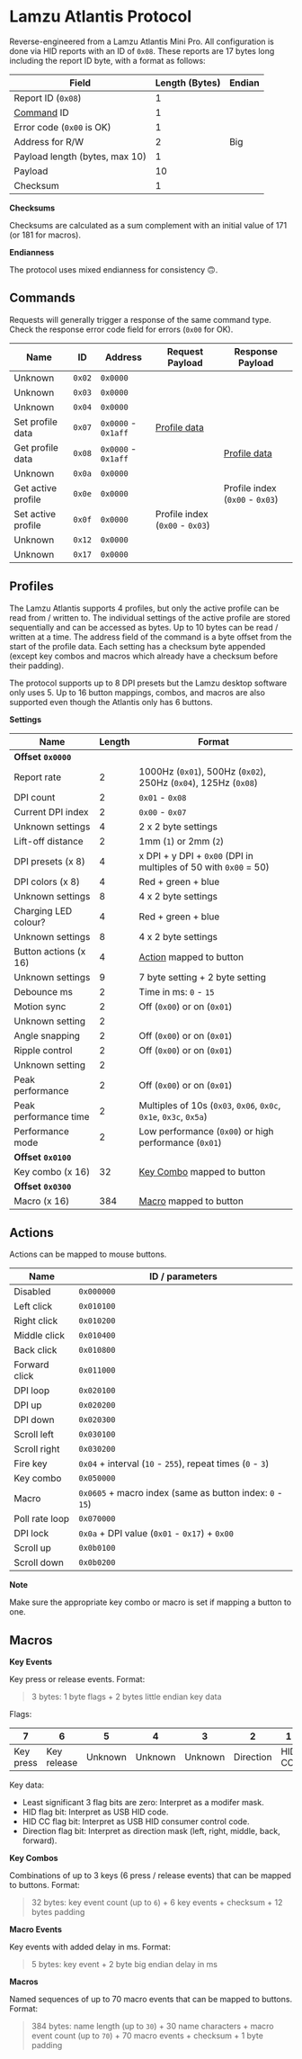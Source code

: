 # Lamzu Atlantis Protocol

Reverse-engineered from a Lamzu Atlantis Mini Pro. All configuration is done via
HID reports with an ID of `0x08`. These reports are 17 bytes long including the
report ID byte, with a format as follows:

|Field                         |Length (Bytes)|Endian|
|------------------------------|--------------|------|
|Report ID (`0x08`)            |1             |      |
|[Command](#commands) ID       |1             |      |
|Error code (`0x00` is OK)     |1             |      |
|Address for R/W               |2             |Big   |
|Payload length (bytes, max 10)|1             |      |
|Payload                       |10            |      |
|Checksum                      |1             |      |

**Checksums**

Checksums are calculated as a sum complement with an initial value of 171 (or
181 for macros).

**Endianness**

The protocol uses mixed endianness for consistency 🙃.


## Commands

Requests will generally trigger a response of the same command type. Check the
response error code field for errors (`0x00` for OK).

|Name              |ID    |Address            |Request Payload                |Response Payload               |
|------------------|------|-------------------|-------------------------------|-------------------------------|
|Unknown           |`0x02`|`0x0000`           |                               |                               |
|Unknown           |`0x03`|`0x0000`           |                               |                               |
|Unknown           |`0x04`|`0x0000`           |                               |                               |
|Set profile data  |`0x07`|`0x0000` - `0x1aff`|[Profile data](#profiles)      |                               |
|Get profile data  |`0x08`|`0x0000` - `0x1aff`|                               |[Profile data](#profiles)      |
|Unknown           |`0x0a`|`0x0000`           |                               |                               |
|Get active profile|`0x0e`|`0x0000`           |                               |Profile index (`0x00` - `0x03`)|
|Set active profile|`0x0f`|`0x0000`           |Profile index (`0x00` - `0x03`)|                               |
|Unknown           |`0x12`|`0x0000`           |                               |                               |
|Unknown           |`0x17`|`0x0000`           |                               |                               |


## Profiles

The Lamzu Atlantis supports 4 profiles, but only the active profile can be read
from / written to. The individual settings of the active profile are stored
sequentially and can be accessed as bytes. Up to 10 bytes can be read / written
at a time. The address field of the command is a byte offset from the start of
the profile data. Each setting has a checksum byte appended (except key combos
and macros which already have a checksum before their padding).

The protocol supports up to 8 DPI presets but the Lamzu desktop software only
uses 5. Up to 16 button mappings, combos, and macros are also supported even
though the Atlantis only has 6 buttons.

**Settings**

|Name                 |Length|Format                                                           |
|---------------------|------|-----------------------------------------------------------------|
|**Offset `0x0000`**  |      |                                                                 |
|Report rate          |2     |1000Hz (`0x01`), 500Hz (`0x02`), 250Hz (`0x04`), 125Hz (`0x08`)  |
|DPI count            |2     |`0x01` - `0x08`                                                  |
|Current DPI index    |2     |`0x00` - `0x07`                                                  |
|Unknown settings     |4     |2 x 2 byte settings                                              |
|Lift-off distance    |2     |1mm (`1`) or 2mm (`2`)                                     |
|DPI presets (x 8)    |4     |x DPI + y DPI + `0x00` (DPI in multiples of 50 with `0x00` = 50) |
|DPI colors (x 8)     |4     |Red + green + blue                                               |
|Unknown settings     |8     |4 x 2 byte settings                                              |
|Charging LED colour? |4     |Red + green + blue                                               |
|Unknown settings     |8     |4 x 2 byte settings                                              |
|Button actions (x 16)|4     |[Action](#actions) mapped to button                              |
|Unknown settings     |9     |7 byte setting + 2 byte setting                                  |
|Debounce ms          |2     |Time in ms: `0` - `15`                                      |
|Motion sync          |2     |Off (`0x00`) or on (`0x01`)                                      |
|Unknown setting      |2     |                                                                 |
|Angle snapping       |2     |Off (`0x00`) or on (`0x01`)                                      |
|Ripple control       |2     |Off (`0x00`) or on (`0x01`)                                      |
|Unknown setting      |2     |                                                                 |
|Peak performance     |2     |Off (`0x00`) or on (`0x01`)                                      |
|Peak performance time|2     |Multiples of 10s (`0x03`, `0x06`, `0x0c`, `0x1e`, `0x3c`, `0x5a`)|
|Performance mode     |2     |Low performance (`0x00`) or high performance (`0x01`)            |
|**Offset `0x0100`**  |      |                                                                 |
|Key combo (x 16)     |32    |[Key Combo](#macros) mapped to button                            |
|**Offset `0x0300`**  |      |                                                                 |
|Macro (x 16)         |384   |[Macro](#macros) mapped to button                                |


## Actions

Actions can be mapped to mouse buttons.

|Name          |ID / parameters                                           |
|--------------|----------------------------------------------------------|
|Disabled      |`0x000000`                                                |
|Left click    |`0x010100`                                                |
|Right click   |`0x010200`                                                |
|Middle click  |`0x010400`                                                |
|Back click    |`0x010800`                                                |
|Forward click |`0x011000`                                                |
|DPI loop      |`0x020100`                                                |
|DPI up        |`0x020200`                                                |
|DPI down      |`0x020300`                                                |
|Scroll left   |`0x030100`                                                |
|Scroll right  |`0x030200`                                                |
|Fire key      |`0x04` + interval (`10` - `255`), repeat times (`0` - `3`)|
|Key combo     |`0x050000`                                                |
|Macro         |`0x0605` + macro index (same as button index: `0` - `15`) |
|Poll rate loop|`0x070000`                                                |
|DPI lock      |`0x0a` + DPI value (`0x01` - `0x17`) + `0x00`             |
|Scroll up     |`0x0b0100`                                                |
|Scroll down   |`0x0b0200`                                                |

**Note**

Make sure the appropriate key combo or macro is set if mapping a button to one.


## Macros

**Key Events**

Key press or release events. Format:

> 3 bytes: 1 byte flags + 2 bytes little endian key data

Flags:

|7        |6          |5      |4      |3      |2        |1     |0  |
|---------|-----------|-------|-------|-------|---------|------|---|
|Key press|Key release|Unknown|Unknown|Unknown|Direction|HID CC|HID|

Key data:

- Least significant 3 flag bits are zero: Interpret as a modifer mask.
- HID flag bit: Interpret as USB HID code.
- HID CC flag bit: Interpret as USB HID consumer control code.
- Direction flag bit: Interpret as direction mask (left, right, middle, back, forward).

**Key Combos**

Combinations of up to 3 keys (6 press / release events) that can be mapped to
buttons. Format:

> 32 bytes: key event count (up to `6`) + 6 key events + checksum + 12 bytes padding

**Macro Events**

Key events with added delay in ms. Format:

> 5 bytes: key event + 2 byte big endian delay in ms

**Macros**

Named sequences of up to 70 macro events that can be mapped to buttons. Format:

> 384 bytes: name length (up to `30`) + 30 name characters + macro event count (up to `70`) + 70 macro events + checksum + 1 byte padding
